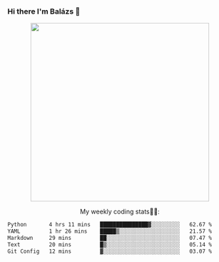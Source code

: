 ### Hi there I'm Balázs 👋
  
<p align="center">
  <img width="400" src="https://github-readme-stats.vercel.app/api/top-langs/?username=bkutasi&size_weight=0.5&count_weight=0.5&hide=jupyter%20notebook&layout=compact&theme=tokyonight">
</p>
<p align="center">
My weekly coding stats👨‍💻:
</p>
<!--START_SECTION:waka-->

```txt
Python       4 hrs 11 mins   ███████████████▓░░░░░░░░░   62.67 %
YAML         1 hr 26 mins    █████▒░░░░░░░░░░░░░░░░░░░   21.57 %
Markdown     29 mins         ██░░░░░░░░░░░░░░░░░░░░░░░   07.47 %
Text         20 mins         █▒░░░░░░░░░░░░░░░░░░░░░░░   05.14 %
Git Config   12 mins         ▓░░░░░░░░░░░░░░░░░░░░░░░░   03.07 %
```

<!--END_SECTION:waka-->



<!--
**bkutasi/bkutasi** is a ✨ _special_ ✨ repository because its `README.md` (this file) appears on your GitHub profile.

Here are some ideas to get you started:

- 🔭 I’m currently working on ...
- 🌱 I’m currently learning ...
- 👯 I’m looking to collaborate on ...
- 🤔 I’m looking for help with ...
- 💬 Ask me about ...
- 📫 How to reach me: ...
- 😄 Pronouns: ...
- ⚡ Fun fact: ...
-->
